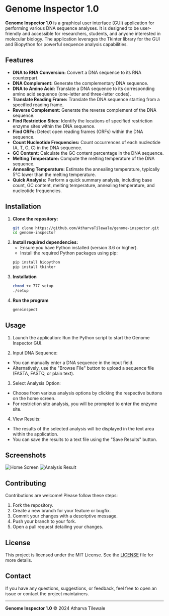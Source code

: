# Genome Inspector 1.0
**Genome Inspector 1.0** is a graphical user interface (GUI) application for performing various DNA sequence analyses. It is designed to be user-friendly and accessible for researchers, students, and anyone interested in molecular biology. The application leverages the Tkinter library for the GUI and Biopython for powerful sequence analysis capabilities.

## Features

- **DNA to RNA Conversion:** Convert a DNA sequence to its RNA counterpart.
- **DNA Complement:** Generate the complementary DNA sequence.
- **DNA to Amino Acid:** Translate a DNA sequence to its corresponding amino acid sequence (one-letter and three-letter codes).
- **Translate Reading Frame:** Translate the DNA sequence starting from a specified reading frame.
- **Reverse Complement:** Generate the reverse complement of the DNA sequence.
- **Find Restriction Sites:** Identify the locations of specified restriction enzyme sites within the DNA sequence.
- **Find ORFs:** Detect open reading frames (ORFs) within the DNA sequence.
- **Count Nucleotide Frequencies:** Count occurrences of each nucleotide (A, T, G, C) in the DNA sequence.
- **GC Content:** Calculate the GC content percentage in the DNA sequence.
- **Melting Temperature:** Compute the melting temperature of the DNA sequence.
- **Annealing Temperature:** Estimate the annealing temperature, typically 5°C lower than the melting temperature.
- **Quick Analysis:** Perform a quick summary analysis, including base count, GC content, melting temperature, annealing temperature, and nucleotide frequencies.

## Installation

1. **Clone the repository:**
   ```sh
   git clone https://github.com/AtharvaTilewale/genome-inspector.git
   cd genome-inspector

2. **Install required dependencies:**
   - Ensure you have Python installed (version 3.6 or higher).
   - Install the required Python packages using pip:
   ```sh
   pip install biopython
   pip install tkinter


3. **Installation**
   ```sh
   chmod +x 777 setup
   ./setup

4. **Run the program**
   ```sh
   geneinspect

## Usage
1) Launch the application:
Run the Python script to start the Genome Inspector GUI.

2) Input DNA Sequence:

- You can manually enter a DNA sequence in the input field.
- Alternatively, use the "Browse File" button to upload a sequence file (FASTA, FASTQ, or plain text).

3) Select Analysis Option:

- Choose from various analysis options by clicking the respective buttons on the home screen.
- For restriction site analysis, you will be prompted to enter the enzyme site.

4) View Results:

- The results of the selected analysis will be displayed in the text area within the application.
- You can save the results to a text file using the "Save Results" button.

## Screenshots

![Home Screen](path/to/home_screen.png)
![Analysis Result](path/to/analysis_result.png)


## Contributing
Contributions are welcome! Please follow these steps:

1) Fork the repository.
2) Create a new branch for your feature or bugfix.
3) Commit your changes with a descriptive message.
4) Push your branch to your fork.
5) Open a pull request detailing your changes.

## License
This project is licensed under the MIT License. See the [LICENSE](LICENSE) file for more details.

## Contact
If you have any questions, suggestions, or feedback, feel free to open an issue or contact the project maintainers.


---

**Genome Inspector 1.0** © 2024 Atharva Tilewale

